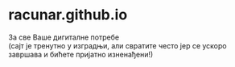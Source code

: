 # racunar.github.io
За све Ваше дигиталне потребе <br>
(сајт је тренутно у изградњи, али свратите често јер се ускоро завршава и бићете пријатно изненађени!)
